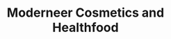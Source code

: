 ---
title: "Moderneer Cosmetics and Healthfood"
url: /ellicott-city/moderneer-cosmetics-and-healthfood/
shop: nutrition supplements
---